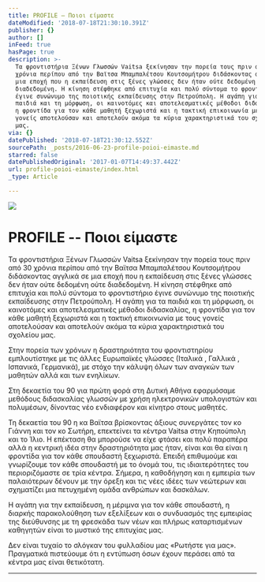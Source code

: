 ```yaml
---
title: PROFILE – Ποιοι είμαστε
dateModified: '2018-07-18T21:30:10.391Z'
publisher: {}
author: []
inFeed: true
hasPage: true
description: >-
  Τα φροντιστήρια Ξένων Γλωσσών Vaitsa ξεκίνησαν την πορεία τους πριν από 30
  χρόνια περίπου από την Βαϊτσα Μπαμπαλέτσου Κουτσομήτρου διδάσκοντας αγγλικά σε
  μια εποχή που η εκπαίδευση στις ξένες γλώσσες δεν ήταν ούτε δεδομένη ούτε
  διαδεδομένη. Η κίνηση στέφθηκε από επιτυχία και πολύ σύντομα το φροντιστήριο
  έγινε συνώνυμο της ποιοτικής εκπαίδευσης στην Πετρούπολη. Η αγάπη για τα
  παιδιά και τη μόρφωση, οι καινοτόμες και αποτελεσματικές μέθοδοι διδασκαλίας,
  η φροντίδα για τον κάθε μαθητή ξεχωριστά και η τακτική επικοινωνία με τους
  γονείς αποτελούσαν και αποτελούν ακόμα τα κύρια χαρακτηριστικά του σχολείου
  μας.
via: {}
datePublished: '2018-07-18T21:30:12.552Z'
sourcePath: _posts/2016-06-23-profile-poioi-eimaste.md
starred: false
datePublishedOriginal: '2017-01-07T14:49:37.442Z'
url: profile-poioi-eimaste/index.html
_type: Article

---
```

![](https://the-grid-user-content.s3-us-west-2.amazonaws.com/33c734fa-d455-49eb-99d3-0014586f5e40.jpg)

# PROFILE -- Ποιοι είμαστε

Τα φροντιστήρια Ξένων Γλωσσών Vaitsa ξεκίνησαν την πορεία τους πριν από 30 χρόνια περίπου από την Βαϊτσα Μπαμπαλέτσου Κουτσομήτρου διδάσκοντας αγγλικά σε μια εποχή που η εκπαίδευση στις ξένες γλώσσες δεν ήταν ούτε δεδομένη ούτε διαδεδομένη. Η κίνηση στέφθηκε από επιτυχία και πολύ σύντομα το φροντιστήριο έγινε συνώνυμο της ποιοτικής εκπαίδευσης στην Πετρούπολη. Η αγάπη για τα παιδιά και τη μόρφωση, οι καινοτόμες και αποτελεσματικές μέθοδοι διδασκαλίας, η φροντίδα για τον κάθε μαθητή ξεχωριστά και η τακτική επικοινωνία με τους γονείς αποτελούσαν και αποτελούν ακόμα τα κύρια χαρακτηριστικά του σχολείου μας.

Στην πορεία των χρόνων η δραστηριότητα του φροντιστηρίου εμπλουτίστηκε με τις άλλες Ευρωπαϊκές γλώσσες (Ιταλικά , Γαλλικά , Ισπανικά, Γερμανικά), με στόχο την κάλυψη όλων των αναγκών των μαθητών αλλά και των ενηλίκων.

Στη δεκαετία του 90 για πρώτη φορά στη Δυτική Αθήνα εφαρμόσαμε μεθόδους διδασκαλίας γλωσσών με χρήση ηλεκτρονικών υπολογιστών και πολυμέσων, δίνοντας νέο ενδιαφέρον και κίνητρο στους μαθητές.

Τη δεκαετία του 90 η κα Βαϊτσα βρίσκοντας άξιους συνεργάτες τον κο Γιάννη και τον κο Σωτήρη, επεκτείνει τα κέντρα Vaitsa στην Κηπούπολη και το Ίλιο. Η επέκταση θα μπορούσε να είχε φτάσει και πολύ παραπέρα αλλά η κεντρική ιδέα στην δραστηριότητα μας ήταν, είναι και θα είναι η φροντίδα για τον κάθε σπουδαστή ξεχωριστά. Επειδή επιθυμούμε και γνωρίζουμε τον κάθε σπουδαστή με το όνομά του, τις ιδιαιτερότητες του περιοριζόμαστε σε τρία κέντρα. Σήμερα, η καθοδήγηση και η εμπειρία των παλαιότερων δένουν με την όρεξη και τις νέες ιδέες των νεώτερων και σχηματίζει μια πετυχημένη ομάδα ανθρώπων και δασκάλων.

Η αγάπη για την εκπαίδευση, η μέριμνα για τον κάθε σπουδαστή, η διαρκής παρακολούθηση των εξελίξεων και ο συνδυασμός της εμπειρίας της διεύθυνσης με τη φρεσκάδα των νέων και πλήρως καταρτισμένων καθηγητών είναι το μυστικό της επιτυχίας μας.

Δεν είναι τυχαίο το σλόγκαν του φυλλαδίου μας «Ρωτήστε για μας». Πραγματικά πιστεύουμε ότι η εντύπωση όσων έχουν περάσει από τα κέντρα μας είναι θετικότατη.

---